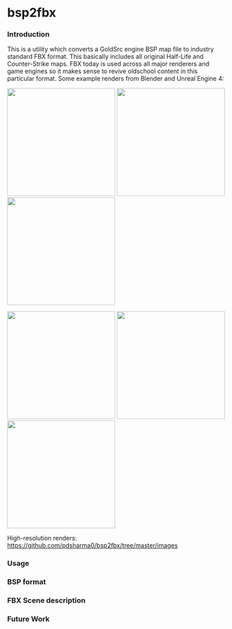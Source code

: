# bsp2fbx

### Introduction

This is a utility which converts a GoldSrc engine BSP map file to industry standard FBX format. This basically includes all original Half-Life and Counter-Strike maps. FBX today is used across all major renderers and game engines so it makes sense to revive oldschool content in this particular format. Some example renders from Blender and Unreal Engine 4:

<img src="https://github.com/pdsharma0/bsp2fbx/blob/master/images/blender/RPR_aztec_11.png?raw=true" width="250"> <img src="https://github.com/pdsharma0/bsp2fbx/blob/master/images/blender/RPR_dust_2.png?raw=true" width="250"> <img src="https://github.com/pdsharma0/bsp2fbx/blob/master/images/blender/RPR_inferno_1.png?raw=true" width="250">

<img src="https://github.com/pdsharma0/bsp2fbx/blob/master/images/ue4/cstrike_italy.png?raw=true" width="250"> <img src="https://github.com/pdsharma0/bsp2fbx/blob/master/images/ue4/hl_bootcamp.png?raw=true" width="250"> <img src="https://github.com/pdsharma0/bsp2fbx/blob/master/images/ue4/cstrike_office.png?raw=true" width="250">

High-resolution renders: https://github.com/pdsharma0/bsp2fbx/tree/master/images

### Usage

### BSP format

### FBX Scene description

### Future Work